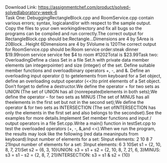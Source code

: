 Download Link: https://assignmentchef.com/product/solved-solvedlaboratory-week-6
<br>
Task One: DebuggingRectangleBlock.cpp and RoomService.cpp contain various errors; syntax, logicaland/or with respect to the sample output. Copy the files to your own workingdirectory and fix all bugs so the programs can be compiled and run correctly.The correct output for RectangleBlock.cpp should be:Rectangle…Dimensions are 4 by 5Area is 20Block…Height 6Dimensions are 4 by 5Volume is 120The correct output for RoomService.cpp should be:Room service order:steak dinner $19.99room service service fee $4 to room #1202Total is $23.99Task two: OverloadingDefine a class Set in a file Set.h with private data member elements (an integerpointer) and size (integer) of the set. Define suitable member functions and overloadbinary operators +, -, and &amp;. Define an overloading input operator () to getelements from keyboard for a Set object, define an overloading output operator (&lt;&lt;)to print elements of a Set object. Don’t forget to define a destructor.We define the operator + for two sets as UNION (The set of UNION has all (nonrepeated)elements in both sets);We define the operator – for two sets as MINUS (The set of MINUS has all theelements in the first set but not in the second set);We define the operator &amp; for two sets as INTERSECTION (The set ofINTERSECTION has only the elements in the first set and also belongs to the secondset).See the examples for more details.Implement Set member functions and input / output operators in a file Set.cpp.Write a main() function in testSet.cpp to test the overloaded operators (+, -, &amp;,and &lt;&lt;).When we run the program, the results may look like the following (red data meaninputs from keyboard):Input number of elements for a set: 5Input elements: 2 10 8 7 21Input number of elements for a set: 3Input elements: 6 3 10Set s1 = {2, 10, 8, 7, 21}Set s2 = {6, 3, 10}UNION: s3 = s1 + s2 = {2, 10, 8, 7, 21, 6, 3}MINUS: s3 = s1 – s2 = {2, 8, 7, 21}INTERSECTION: s3 = s1 &amp; s2 = {10}